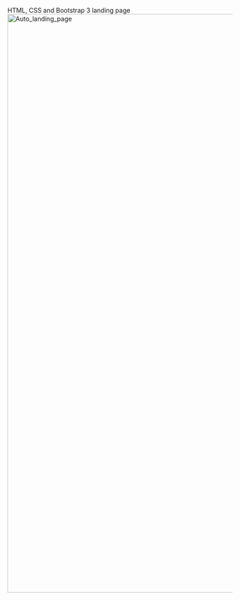 HTML, CSS and Bootstrap 3 landing page
<img width="1296" alt="Auto_landing_page" src="https://github.com/user-attachments/assets/39fdbe0a-9550-4638-8249-b25ebac6bddf" />
